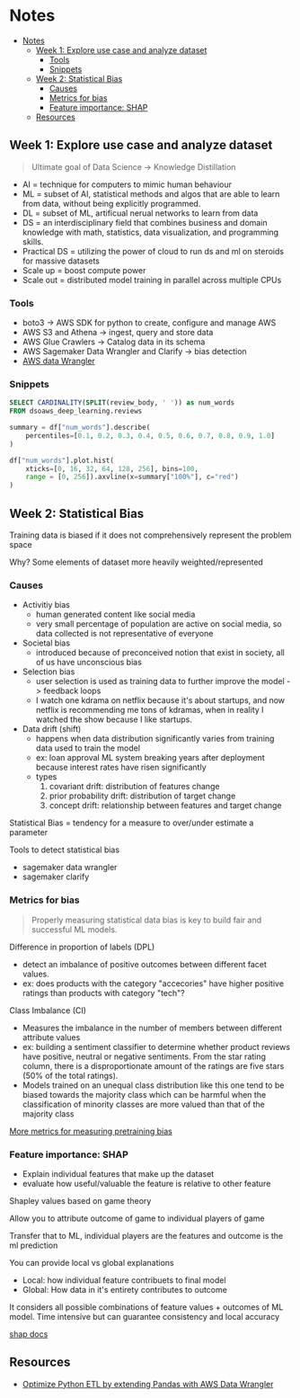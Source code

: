# Notes

- [Notes](#notes)
  - [Week 1: Explore use case and analyze dataset](#week-1-explore-use-case-and-analyze-dataset)
    - [Tools](#tools)
    - [Snippets](#snippets)
  - [Week 2: Statistical Bias](#week-2-statistical-bias)
    - [Causes](#causes)
    - [Metrics for bias](#metrics-for-bias)
    - [Feature importance: SHAP](#feature-importance-shap)
  - [Resources](#resources)

## Week 1: Explore use case and analyze dataset

> Ultimate goal of Data Science -> Knowledge Distillation

- AI = technique for computers to mimic human behaviour
- ML = subset of AI, statistical methods and algos that are able to learn from data, without being explicitly programmed.
- DL = subset of ML, artificual nerual networks to learn from data
- DS = an interdisciplinary field that combines business and domain knowledge with math, statistics, data visualization, and programming skills.
- Practical DS = utilizing the power of cloud to run ds and ml on steroids for massive datasets
- Scale up = boost compute power
- Scale out = distributed model training in parallel across multiple CPUs

### Tools

- boto3 -> AWS SDK for python to create, configure and manage AWS
- AWS S3 and Athena -> ingest, query and store data
- AWS Glue Crawlers -> Catalog data in its schema
- AWS Sagemaker Data Wrangler and Clarify -> bias detection
- [AWS data Wrangler](https://github.com/awslabs/aws-data-wrangler)

### Snippets

```sql
SELECT CARDINALITY(SPLIT(review_body, ' ')) as num_words
FROM dsoaws_deep_learning.reviews
```

```python
summary = df["num_words"].describe(
    percentiles=[0.1, 0.2, 0.3, 0.4, 0.5, 0.6, 0.7, 0.8, 0.9, 1.0]
)

df["num_words"].plot.hist(
    xticks=[0, 16, 32, 64, 128, 256], bins=100,
    range = [0, 256]).axvline(x=summary["100%"], c="red")
)
```

## Week 2: Statistical Bias

Training data is biased if it does not comprehensively represent the problem space

Why? Some elements of dataset more heavily weighted/represented

### Causes

- Activitiy bias
  - human generated content like social media
  - very small percentage of population are active on social media, so data collected is not representative of everyone
- Societal bias
  - introduced because of preconceived notion that exist in society, all of us have unconscious bias
- Selection bias
  - user selection is used as training data to further improve the model -> feedback loops
  - I watch one kdrama on netflix because it's about startups, and now netflix is recommending me tons of kdramas, when in reality I watched the show because I like startups.
- Data drift (shift)
  - happens when data distribution significantly varies from training data used to train the model
  - ex: loan approval ML system breaking years after deployment because interest rates have risen significantly
  - types
    1. covariant drift: distribution of features change
    2. prior probability drift: distribution of target change
    3. concept drift: relationship between features and target change

Statistical Bias = tendency for a measure to over/under estimate a parameter

Tools to detect statistical bias

- sagemaker data wrangler
- sagemaker clarify

### Metrics for bias

> Properly measuring statistical data bias is key to build fair and successful ML models.

Difference in proportion of labels (DPL)

- detect an imbalance of positive outcomes between different facet values.
- ex: does products with the category "accecories" have higher positive ratings than products with category "tech"?

Class Imbalance (CI)

- Measures the imbalance in the number of members between different attribute values
- ex: building a sentiment classifier to determine whether product reviews have positive, neutral or negative sentiments. From the star rating column, there is a disproportionate amount of the ratings are five stars (50% of the total ratings).
- Models trained on an unequal class distribution like this one tend to be biased towards the majority class which can be harmful when the classification of minority classes are more valued than that of the majority class

[More metrics for measuring pretraining bias](https://docs.aws.amazon.com/sagemaker/latest/dg/clarify-measure-data-bias.html)

### Feature importance: SHAP

- Explain individual features that make up the dataset
- evaluate how useful/valuable the feature is relative to other feature

Shapley values based on game theory

Allow you to attribute outcome of game to individual players of game

Transfer that to ML, individual players are the features and outcome is the ml prediction

You can provide local vs global explanations

- Local: how individual feature contribuets to final model
- Global: How data in it's entirety contributes to outcome

It considers all possible combinations of feature values + outcomes of ML model. Time intensive but can guarantee consistency and local accuracy

[shap docs](https://shap.readthedocs.io/en/latest/)

## Resources

- [Optimize Python ETL by extending Pandas with AWS Data Wrangler](https://aws.amazon.com/blogs/big-data/optimize-python-etl-by-extending-pandas-with-aws-data-wrangler/#:~:text=AWS%20Data%20Wrangler%20is%20an,the%20extraction%20and%20load%20steps)
